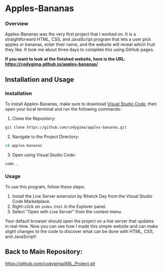 # Apples-Bananas

### Overview
Apples-Bananas was the very first project that I worked on. It is a straightforward HTML, CSS, and JavaScript program that lets a user pick apples or bananas, enter their name, and the website will reveal which fruit they like. It took me about three days to complete this using GitHub pages. 

**If you want to look at the finished website, here is the URL: https://codygima.github.io/apples-bananas/**

## Installation and Usage
### Installation
To install Apples-Bananas, make sure to download [Visual Studio Code](https://code.visualstudio.com/), then open your local terminal and run the following commands:

1. Clone the Repository:
```bash
git clone https://github.com/codygima/apples-bananas.git
```
2. Navigate to the Project Directory:
```bash
cd apples-bananas
```
3. Open using Visual Studio Code:
```bash
code .
```
### Usage
To use this program, follow these steps:

1. Install the Live Server extension by Ritwick Dey from the Visual Studio Code Marketplace.
2. Right-click on `index.html` in the Explorer panel.
3. Select "Open with Live Server" from the context menu.

Your default browser should open the project on a live server that updates in real-time. Now you can see how I made this simple website and can make slight changes to the code to discover what can be done with HTML, CSS, and JavaScript!

## Back to Main Repository:
https://github.com/codygima/ARL_Project.git
